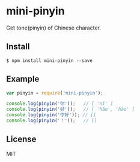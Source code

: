 # mini-pinyin

Get tone(pinyin) of Chinese character.

## Install
```
$ npm install mini-pinyin --save
```

## Example
```js
var pinyin = require('mini-pinyin');

console.log(pinyin('你'));   // [ 'nǐ' ]
console.log(pinyin('好'));   // [ 'hǎo', 'hào' ]
console.log(pinyin('你好')); // []
console.log(pinyin('！'));   // []
```

## License
MIT